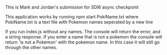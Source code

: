 This is Mark and Jordan's submission for SDI6 async checkpoint

This application works by running npm start PokiName.txt where PokiName.txt is a text file with Pokemon names seperated by a new line

If you run index.js without any names. The console will return the error, and a string response.
If you enter a name that is not a pokemon the console will return 'is not a Pokemon' with the pokemon name. In this case it will still go through the other names.
